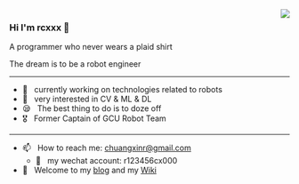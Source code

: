 <img align="right" src="https://github-readme-stats.vercel.app/api?username=rcxxx&show_icons=true&icon_color=CE1D2D&text_color=718096&bg_color=ffffff&hide_title=true" />

### Hi I'm rcxxx 👋

A programmer who never wears a plaid shirt

The dream is to be a robot engineer

---

<!--
**rcxxx/rcxxx** is a ✨ _special_ ✨ repository because its `README.md` (this file) appears on your GitHub profile.

Here are some ideas to get you started:

- 🔭 I’m currently working on ...
- 🌱 I’m currently learning ...
- 👯 I’m looking to collaborate on ...
- 🤔 I’m looking for help with ...
- 💬 Ask me about ...
- 📫 How to reach me: ...
- 😄 Pronouns: ...
- ⚡ Fun fact: ...
-->

- 🔭 &nbsp; currently working on technologies related to robots
- 🤔 &nbsp; very interested in CV & ML & DL
- 😪 &nbsp; The best thing to do is to doze off
- 🎖️ &nbsp; Former Captain of GCU Robot Team

---

- 📫 &nbsp; How to reach me: chuangxinr@gmail.com
  -  📱 &nbsp; my wechat account: r123456cx000
- 🌁 &nbsp; Welcome to my [blog](https://sinnammanyo.cn) and my [Wiki](https://sinnammanyo.cn/personal-site/)

